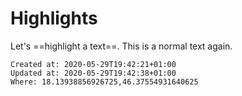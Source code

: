 # Highlights
Let's ==highlight a text==. This is a normal text again.

    Created at: 2020-05-29T19:42:21+01:00
    Updated at: 2020-05-29T19:42:38+01:00
    Where: 18.13938856926725,46.37554931640625


